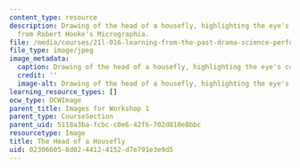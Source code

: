 ```yaml
---
content_type: resource
description: Drawing of the head of a housefly, highlighting the eye's compound structure,
  from Robert Hooke's Micrographia.
file: /media/courses/21l-016-learning-from-the-past-drama-science-performance-spring-2009/023066058d0244124152d7e791e3e9d5_05.jpg
file_type: image/jpeg
image_metadata:
  caption: Drawing of the head of a housefly, highlighting the eye's compound structure.
  credit: ''
  image-alt: Drawing of the head of a housefly, highlighting the eye's compound structure.
learning_resource_types: []
ocw_type: OCWImage
parent_title: Images for Workshop 1
parent_type: CourseSection
parent_uid: 5118a3ba-fcbc-c0e6-42f6-702d010e8bbc
resourcetype: Image
title: The Head of a Housefly
uid: 02306605-8d02-4412-4152-d7e791e3e9d5
---
```


